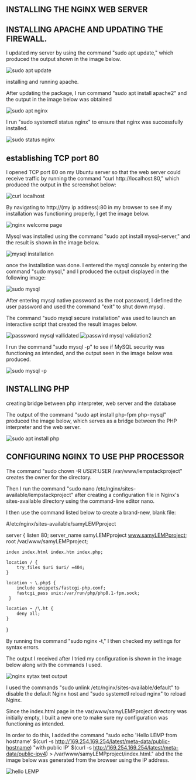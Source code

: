 ## INSTALLING THE NGINX WEB SERVER

## INSTALLING APACHE AND UPDATING THE FIREWALL.

I updated my server by using the command "sudo apt update," which produced the output shown in the image below.

![sudo apt update](./images2/apt%20update.png)

installing and running apache.

After updating the package, I run command "sudo apt install apache2" and the output in the image below was obtained

![sudo apt nginx](./images2/installing%20nginx.png)

I run "sudo systemctl status nginx" to ensure that nginx was successfully installed.

![sudo status nginx](./images2/nginx%20status.png)

## establishing TCP port 80

I opened TCP port 80 on my Ubuntu server so that the web server could receive traffic by running the command "curl http://localhost:80," which produced the output in the screenshot below:

![curl localhost](./images2/curl%20localhost.png)

By navigating to http://(my ip address):80 in my browser to see if my installation was functioning properly, I get the image below.

![ nginx welcome page](./images2/welcome%20nginx.png)

Mysql was installed using the command "sudo apt install mysql-server," and the result is shown in the image below.

![mysql installation](./images2/sudo%20mysql%20install.png)

once the installation was done. I entered the mysql console by entering the command "sudo mysql," and I produced the output displayed in the following image:

![sudo mysql](./images2/login%20mysql.png)

After entering mysql native password as the root password, I defined the user password and used the command "exit" to shut down mysql.

The command "sudo mysql secure installation" was used to launch an interactive script that created the result images below.

![passsword mysql vallidated](./images2/validation%20mysql.png)
![passwird mysql validation2](./images2/validation%20mysql2.png)

I run the command "sudo mysql -p" to see if MySQL security was functioning as intended, and the output seen in the image below was produced.

![sudo mysql -p](./images2/password%20confirmation.png)

 ## INSTALLING PHP

 creating bridge between php interpreter, web server and the database

The output of the command "sudo apt install php-fpm php-mysql" produced the image below, which serves as a bridge between the PHP interpreter and the web server.

![sudo apt install php](./images2/php%20-fpm%20php-mysql.png)

## CONFIGURING NGINX TO USE PHP PROCESSOR

The command "sudo chown -R $USER:$USER /var/www/lempstackproject" creates the owner for the directory.

Then I run the command "sudo nano /etc/nginx/sites-available/lempstackproject" after creating a configuration file in Nginx's sites-available directory using the command-line editor nano.

I then use the command listed below to create a brand-new, blank file:

#/etc/nginx/sites-available/samyLEMPproject

server {
    listen 80;
    server_name samyLEMPproject www.samyLEMPproject;
    root /var/www/samyLEMPproject;

    index index.html index.htm index.php;

    location / {
        try_files $uri $uri/ =404;
    }

    location ~ \.php$ {
        include snippets/fastcgi-php.conf;
        fastcgi_pass unix:/var/run/php/php8.1-fpm.sock;
     }

    location ~ /\.ht {
        deny all;
    }

}

By running the command "sudo nginx -t," I then checked my settings for syntax errors.

The output I received after I tried my configuration is shown in the image below along with the commands I used.

![nginx sytax test output](./images2/php%20nginx%20test.png)

I used the commands "sudo unlink /etc/nginx/sites-available/default" to disable the default Nginx host and "sudo systemctl reload nginx" to reload Nginx.

Since the index.html page in the var/www/samyLEMPproject directory was initially empty, I built a new one to make sure my configuration was functioning as intended.

In order to do this, I added the command "sudo echo 'Hello LEMP from hostname' $(curl -s http://169.254.169.254/latest/meta-data/public-hostname) "with public IP' $(curl -s http://169.254.169.254/latest/meta-data/public-ipv4) > /var/www/samyLEMPproject/index.html." abd the the image below was generated from the browser using the IP address.

![hello LEMP](./images2/hello%20LEMP.png)

